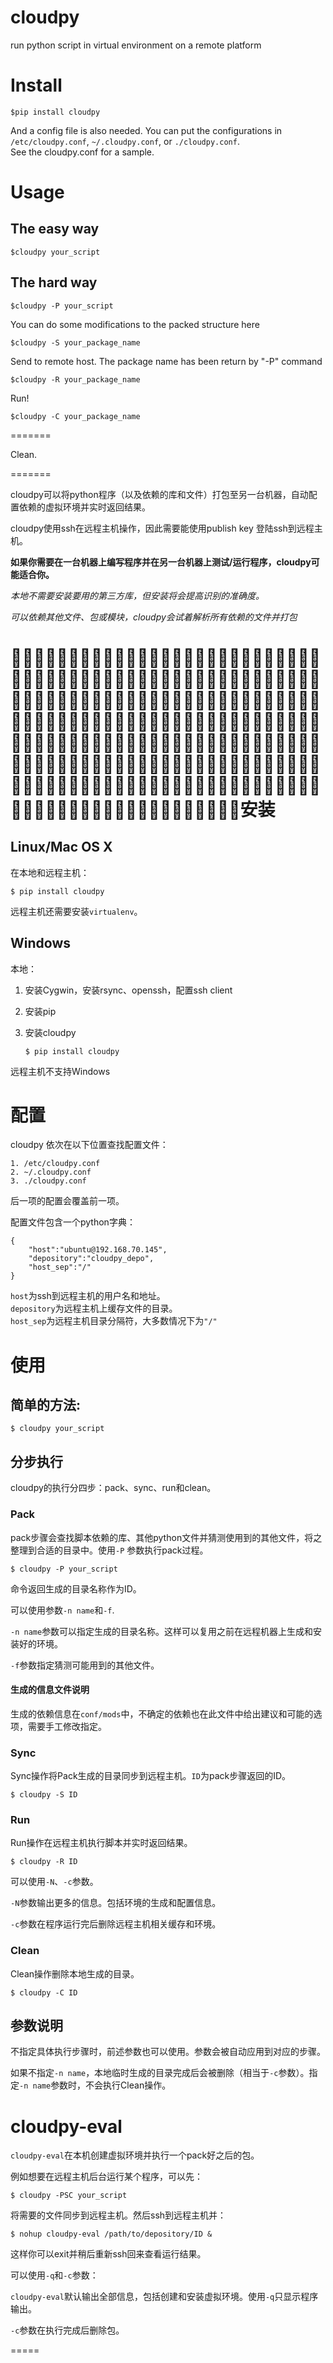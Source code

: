 cloudpy
=======
run python script in virtual environment on a remote platform


# Install
    $pip install cloudpy
And a config file is also needed. You can put the configurations in `/etc/cloudpy.conf`, `~/.cloudpy.conf`, or `./cloudpy.conf`.    
See the cloudpy.conf for a sample.
    
# Usage
## The easy way
    $cloudpy your_script
## The hard way
    $cloudpy -P your_script
You can do some modifications to the packed structure here

    $cloudpy -S your_package_name
Send to remote host. The package name has been return by "-P" command

    $cloudpy -R your_package_name
Run!
    
    $cloudpy -C your_package_name
    
=======


Clean.

=======

cloudpy可以将python程序（以及依赖的库和文件）打包至另一台机器，自动配置依赖的虚拟环境并实时返回结果。

cloudpy使用ssh在远程主机操作，因此需要能使用publish key 登陆ssh到远程主机。

**如果你需要在一台机器上编写程序并在另一台机器上测试/运行程序，cloudpy可能适合你。**

*本地不需要安装要用的第三方库，但安装将会提高识别的准确度。*

*可以依赖其他文件、包或模块，cloudpy会试着解析所有依赖的文件并打包*

# 安装

## Linux/Mac OS X

在本地和远程主机：    

    $ pip install cloudpy

远程主机还需要安装`virtualenv`。

## Windows

本地：

1. 安装Cygwin，安装rsync、openssh，配置ssh client
2. 安装pip
3. 安装cloudpy

       $ pip install cloudpy

远程主机不支持Windows


# 配置
cloudpy 依次在以下位置查找配置文件：

    1. /etc/cloudpy.conf
    2. ~/.cloudpy.conf
    3. ./cloudpy.conf
    
后一项的配置会覆盖前一项。

配置文件包含一个python字典：

    {
        "host":"ubuntu@192.168.70.145",
        "depository":"cloudpy_depo",
        "host_sep":"/"
    }
    
`host`为ssh到远程主机的用户名和地址。    
`depository`为远程主机上缓存文件的目录。    
`host_sep`为远程主机目录分隔符，大多数情况下为`"/"`

# 使用
## 简单的方法:    

    $ cloudpy your_script

## 分步执行

cloudpy的执行分四步：pack、sync、run和clean。

### Pack

pack步骤会查找脚本依赖的库、其他python文件并猜测使用到的其他文件，将之整理到合适的目录中。使用`-P` 参数执行pack过程。

    $ cloudpy -P your_script

命令返回生成的目录名称作为ID。

可以使用参数`-n name`和`-f`.

`-n name`参数可以指定生成的目录名称。这样可以复用之前在远程机器上生成和安装好的环境。

`-f`参数指定猜测可能用到的其他文件。

#### 生成的信息文件说明
生成的依赖信息在`conf/mods`中，不确定的依赖也在此文件中给出建议和可能的选项，需要手工修改指定。

### Sync
Sync操作将Pack生成的目录同步到远程主机。`ID`为pack步骤返回的ID。

    $ cloudpy -S ID

### Run
Run操作在远程主机执行脚本并实时返回结果。

    $ cloudpy -R ID
    
可以使用`-N`、`-c`参数。

`-N`参数输出更多的信息。包括环境的生成和配置信息。

`-c`参数在程序运行完后删除远程主机相关缓存和环境。

### Clean
Clean操作删除本地生成的目录。

    $ cloudpy -C ID

## 参数说明
不指定具体执行步骤时，前述参数也可以使用。参数会被自动应用到对应的步骤。

如果不指定`-n name`，本地临时生成的目录完成后会被删除（相当于`-c`参数）。指定`-n name`参数时，不会执行Clean操作。

# cloudpy-eval

`cloudpy-eval`在本机创建虚拟环境并执行一个pack好之后的包。

例如想要在远程主机后台运行某个程序，可以先：

    $ cloudpy -PSC your_script
    
将需要的文件同步到远程主机。然后ssh到远程主机并：

    $ nohup cloudpy-eval /path/to/depository/ID &

这样你可以exit并稍后重新ssh回来查看运行结果。

可以使用`-q`和`-c`参数：

`cloudpy-eval`默认输出全部信息，包括创建和安装虚拟环境。使用`-q`只显示程序输出。

`-c`参数在执行完成后删除包。

=====